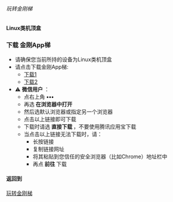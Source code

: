 ###### 玩转金刚梯
#### Linux类机顶盒
### 下载 金刚App梯

- 请确保您当前所持的设备为Linux类机顶盒
- 请点击下载金刚App梯:
  - [下载1](https://github.com/a2zitpro/client/releases/download/latest/app-prod-release.apk)
  - [下载2](https://bitbucket.org/kk64/public/downloads/app-prod-release.apk)
- ⚠️ <strong> 微信用户 </strong>：
  - 点右上角 <strong> ••• </strong>
  - 再选<strong> 在浏览器中打开 </strong>
  - 然后选默认浏览器或指定另一个浏览器
  - 点击以上链接即可下载
  - 下载时请选<strong> 直接下载 </strong>，不要使用腾讯应用宝下载
  - 当点击以上链接无法下载时，请：
    - 长按链接
    - 复制链接网址
    - 将其粘贴到您信任的安全浏览器（比如Chrome）地址栏中
    - 再点<strong> 前往 </strong>下载

#### 返回到
[玩转金刚梯](https://github.com/a2zitpro/web/blob/master/LadderFree/A.md)

